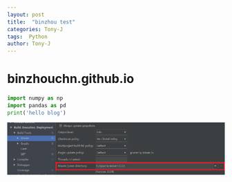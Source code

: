 ```yaml
---
layout: post
title:  "binzhou test"
categories: Tony-J
tags:  Python
author: Tony-J
---
```


# binzhouchn.github.io

```python
import numpy as np
import pandas as pd
print('hello blog')
```

![](2018-07-06-bztest/maven_home_direcotry.png)
